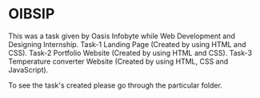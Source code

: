 # OIBSIP
This was a task given by Oasis Infobyte while Web Development and Designing Internship.
Task-1 Landing Page (Created by using HTML and CSS).
Task-2 Portfolio Website (Created by using HTML and CSS).
Task-3 Temperature converter Website (Created by using HTML, CSS and JavaScript).

To see the task's created please go through the particular folder.
